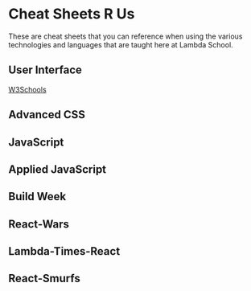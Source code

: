 # Cheat Sheets R Us
These are cheat sheets that you can reference when using the various technologies and languages that are taught here at Lambda School.

## User Interface
[W3Schools](https://www.w3schools.com "W3Schools Home Page")
## Advanced CSS

## JavaScript

## Applied JavaScript

## Build Week

## React-Wars

## Lambda-Times-React

## React-Smurfs
